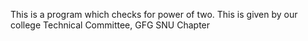 This is a program which checks for power of two. This is given by our college Technical Committee, GFG SNU Chapter

